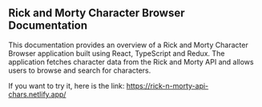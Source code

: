 
## Rick and Morty Character Browser Documentation

This documentation provides an overview of a Rick and Morty Character Browser application built using React, TypeScript and Redux. The application fetches character data from the Rick and Morty API and allows users to browse and search for characters. 

If you want to try it, here is the link:
https://rick-n-morty-api-chars.netlify.app/
